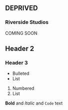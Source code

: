 ## DEPRIVED



### Riverside Studios

COMING SOON


## Header 2
### Header 3

- Bulleted
- List

1. Numbered
2. List

**Bold** and _Italic_ and `Code` text

